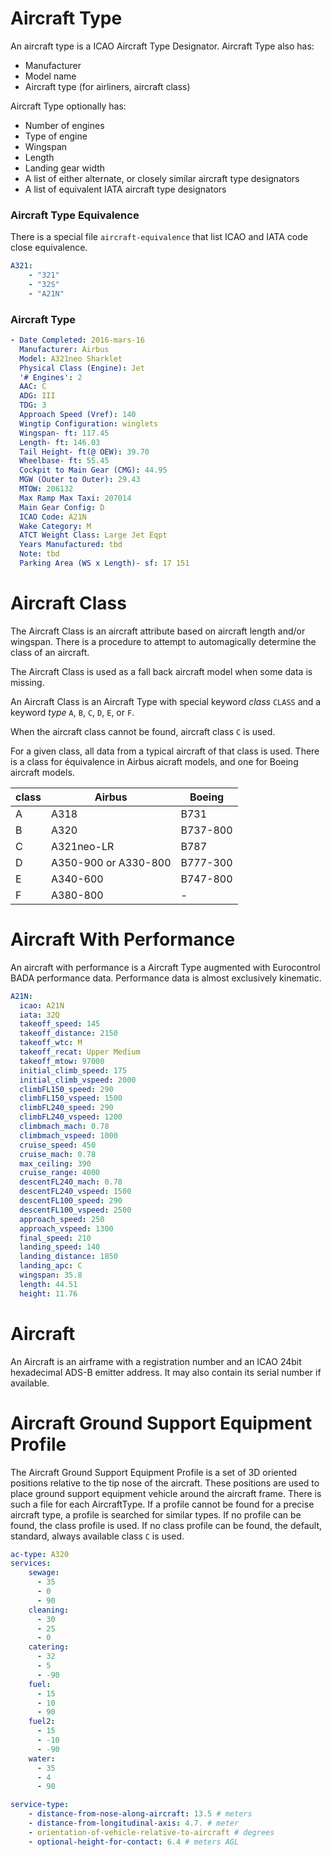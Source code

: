 
# Aircraft Type
An aircraft type is a ICAO Aircraft Type Designator.
Aircraft Type also has:
- Manufacturer
- Model name
- Aircraft type (for airliners, aircraft class)

Aircraft Type optionally has:
- Number of engines
- Type of engine
- Wingspan
- Length
- Landing gear width
- A list of either alternate, or closely similar aircraft type designators
- A list of equivalent IATA aircraft type designators

### Aircraft Type Equivalence
There is a special file `aircraft-equivalence` that list ICAO and IATA code close equivalence.

```yaml
A321:
    - "321"
    - "32S"
    - "A21N"
```

### Aircraft Type
```yaml
- Date Completed: 2016-mars-16
  Manufacturer: Airbus
  Model: A321neo Sharklet
  Physical Class (Engine): Jet
  '# Engines': 2
  AAC: C
  ADG: III
  TDG: 3
  Approach Speed (Vref): 140
  Wingtip Configuration: winglets
  Wingspan- ft: 117.45
  Length- ft: 146.03
  Tail Height- ft(@ OEW): 39.70
  Wheelbase- ft: 55.45
  Cockpit to Main Gear (CMG): 44.95
  MGW (Outer to Outer): 29.43
  MTOW: 206132
  Max Ramp Max Taxi: 207014
  Main Gear Config: D
  ICAO Code: A21N
  Wake Category: M
  ATCT Weight Class: Large Jet Eqpt
  Years Manufactured: tbd
  Note: tbd
  Parking Area (WS x Length)- sf: 17 151
```


# Aircraft Class
The Aircraft Class is an aircraft attribute based on aircraft length and/or wingspan.
There is a procedure to attempt to automagically determine the class of an aircraft.

The Aircraft Class is used as a fall back aircraft model when some data is missing.

An Aircraft Class is an Aircraft Type with special keyword *class* `CLASS` and a keyword *type*  `A`, `B`, `C`, `D`, `E`, or `F`.

When the aircraft class cannot be found, aircraft class `C` is used.

For a given class, all data from a typical aircraft of that class is used. There is a class for équivalence in Airbus aicraft models, and one for Boeing aircraft models.

| class | Airbus    | Boeing   |
| ----- | --------- | -------- |
| A     | A318      | B731        |
| B     | A320      | B737-800 |
| C     | A321neo-LR      | B787     |
| D     | A350-900 or A330-800 | B777-300     |
| E     | A340-600      | B747-800     |
| F     | A380-800      | -        |

# Aircraft With Performance
An aircraft with performance is a Aircraft Type augmented with Eurocontrol BADA performance data. Performance data is almost exclusively kinematic.

```yaml
A21N:
  icao: A21N
  iata: 32Q
  takeoff_speed: 145
  takeoff_distance: 2150
  takeoff_wtc: M
  takeoff_recat: Upper Medium
  takeoff_mtow: 97000
  initial_climb_speed: 175
  initial_climb_vspeed: 2000
  climbFL150_speed: 290
  climbFL150_vspeed: 1500
  climbFL240_speed: 290
  climbFL240_vspeed: 1200
  climbmach_mach: 0.78
  climbmach_vspeed: 1000
  cruise_speed: 450
  cruise_mach: 0.78
  max_ceiling: 390
  cruise_range: 4000
  descentFL240_mach: 0.78
  descentFL240_vspeed: 1500
  descentFL100_speed: 290
  descentFL100_vspeed: 2500
  approach_speed: 250
  approach_vspeed: 1300
  final_speed: 210
  landing_speed: 140
  landing_distance: 1850
  landing_apc: C
  wingspan: 35.8
  length: 44.51
  height: 11.76
```
# Aircraft
An Aircraft is an airframe with a registration number and an ICAO 24bit hexadecimal ADS-B emitter address. It may also contain its serial number if available.

# Aircraft Ground Support Equipment Profile

The Aircraft Ground Support Equipment Profile is a set of 3D oriented positions relative to the tip nose of the aircraft. These positions are used to place ground support equipment vehicle around the aircraft frame.
There is such a file for each AircraftType. If a profile cannot be found for a precise aircraft type, a profile is searched for similar types. If no profile can be found, the class profile is used. If no class profile can be found, the default, standard, always available class `C` is used.

```yaml
ac-type: A320
services:
    sewage:
      - 35
      - 0
      - 90
    cleaning:
      - 30
      - 25
      - 0
    catering:
      - 32
      - 5
      - -90
    fuel:
      - 15
      - 10
      - 90
    fuel2:
      - 15
      - -10
      - -90
    water:
      - 35
      - 4
      - 90
```

```yaml
service-type:
	- distance-from-nose-along-aircraft: 13.5 # meters
	- distance-from-longitudinal-axis: 4.7. # meter
	- orientation-of-vehicle-relative-to-aircraft # degrees
	- optional-height-for-contact: 6.4 # meters AGL
```